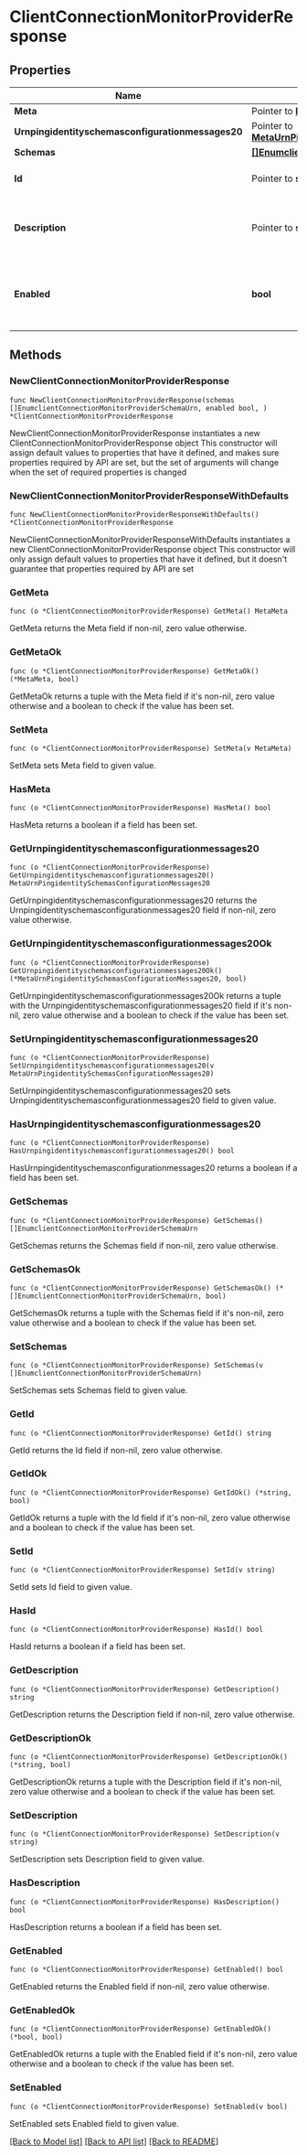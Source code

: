 # ClientConnectionMonitorProviderResponse

## Properties

Name | Type | Description | Notes
------------ | ------------- | ------------- | -------------
**Meta** | Pointer to [**MetaMeta**](MetaMeta.md) |  | [optional] 
**Urnpingidentityschemasconfigurationmessages20** | Pointer to [**MetaUrnPingidentitySchemasConfigurationMessages20**](MetaUrnPingidentitySchemasConfigurationMessages20.md) |  | [optional] 
**Schemas** | [**[]EnumclientConnectionMonitorProviderSchemaUrn**](EnumclientConnectionMonitorProviderSchemaUrn.md) |  | 
**Id** | Pointer to **string** | Name of the Monitor Provider | [optional] 
**Description** | Pointer to **string** | A description for this Monitor Provider | [optional] 
**Enabled** | **bool** | Indicates whether the Monitor Provider is enabled for use. | 

## Methods

### NewClientConnectionMonitorProviderResponse

`func NewClientConnectionMonitorProviderResponse(schemas []EnumclientConnectionMonitorProviderSchemaUrn, enabled bool, ) *ClientConnectionMonitorProviderResponse`

NewClientConnectionMonitorProviderResponse instantiates a new ClientConnectionMonitorProviderResponse object
This constructor will assign default values to properties that have it defined,
and makes sure properties required by API are set, but the set of arguments
will change when the set of required properties is changed

### NewClientConnectionMonitorProviderResponseWithDefaults

`func NewClientConnectionMonitorProviderResponseWithDefaults() *ClientConnectionMonitorProviderResponse`

NewClientConnectionMonitorProviderResponseWithDefaults instantiates a new ClientConnectionMonitorProviderResponse object
This constructor will only assign default values to properties that have it defined,
but it doesn't guarantee that properties required by API are set

### GetMeta

`func (o *ClientConnectionMonitorProviderResponse) GetMeta() MetaMeta`

GetMeta returns the Meta field if non-nil, zero value otherwise.

### GetMetaOk

`func (o *ClientConnectionMonitorProviderResponse) GetMetaOk() (*MetaMeta, bool)`

GetMetaOk returns a tuple with the Meta field if it's non-nil, zero value otherwise
and a boolean to check if the value has been set.

### SetMeta

`func (o *ClientConnectionMonitorProviderResponse) SetMeta(v MetaMeta)`

SetMeta sets Meta field to given value.

### HasMeta

`func (o *ClientConnectionMonitorProviderResponse) HasMeta() bool`

HasMeta returns a boolean if a field has been set.

### GetUrnpingidentityschemasconfigurationmessages20

`func (o *ClientConnectionMonitorProviderResponse) GetUrnpingidentityschemasconfigurationmessages20() MetaUrnPingidentitySchemasConfigurationMessages20`

GetUrnpingidentityschemasconfigurationmessages20 returns the Urnpingidentityschemasconfigurationmessages20 field if non-nil, zero value otherwise.

### GetUrnpingidentityschemasconfigurationmessages20Ok

`func (o *ClientConnectionMonitorProviderResponse) GetUrnpingidentityschemasconfigurationmessages20Ok() (*MetaUrnPingidentitySchemasConfigurationMessages20, bool)`

GetUrnpingidentityschemasconfigurationmessages20Ok returns a tuple with the Urnpingidentityschemasconfigurationmessages20 field if it's non-nil, zero value otherwise
and a boolean to check if the value has been set.

### SetUrnpingidentityschemasconfigurationmessages20

`func (o *ClientConnectionMonitorProviderResponse) SetUrnpingidentityschemasconfigurationmessages20(v MetaUrnPingidentitySchemasConfigurationMessages20)`

SetUrnpingidentityschemasconfigurationmessages20 sets Urnpingidentityschemasconfigurationmessages20 field to given value.

### HasUrnpingidentityschemasconfigurationmessages20

`func (o *ClientConnectionMonitorProviderResponse) HasUrnpingidentityschemasconfigurationmessages20() bool`

HasUrnpingidentityschemasconfigurationmessages20 returns a boolean if a field has been set.

### GetSchemas

`func (o *ClientConnectionMonitorProviderResponse) GetSchemas() []EnumclientConnectionMonitorProviderSchemaUrn`

GetSchemas returns the Schemas field if non-nil, zero value otherwise.

### GetSchemasOk

`func (o *ClientConnectionMonitorProviderResponse) GetSchemasOk() (*[]EnumclientConnectionMonitorProviderSchemaUrn, bool)`

GetSchemasOk returns a tuple with the Schemas field if it's non-nil, zero value otherwise
and a boolean to check if the value has been set.

### SetSchemas

`func (o *ClientConnectionMonitorProviderResponse) SetSchemas(v []EnumclientConnectionMonitorProviderSchemaUrn)`

SetSchemas sets Schemas field to given value.


### GetId

`func (o *ClientConnectionMonitorProviderResponse) GetId() string`

GetId returns the Id field if non-nil, zero value otherwise.

### GetIdOk

`func (o *ClientConnectionMonitorProviderResponse) GetIdOk() (*string, bool)`

GetIdOk returns a tuple with the Id field if it's non-nil, zero value otherwise
and a boolean to check if the value has been set.

### SetId

`func (o *ClientConnectionMonitorProviderResponse) SetId(v string)`

SetId sets Id field to given value.

### HasId

`func (o *ClientConnectionMonitorProviderResponse) HasId() bool`

HasId returns a boolean if a field has been set.

### GetDescription

`func (o *ClientConnectionMonitorProviderResponse) GetDescription() string`

GetDescription returns the Description field if non-nil, zero value otherwise.

### GetDescriptionOk

`func (o *ClientConnectionMonitorProviderResponse) GetDescriptionOk() (*string, bool)`

GetDescriptionOk returns a tuple with the Description field if it's non-nil, zero value otherwise
and a boolean to check if the value has been set.

### SetDescription

`func (o *ClientConnectionMonitorProviderResponse) SetDescription(v string)`

SetDescription sets Description field to given value.

### HasDescription

`func (o *ClientConnectionMonitorProviderResponse) HasDescription() bool`

HasDescription returns a boolean if a field has been set.

### GetEnabled

`func (o *ClientConnectionMonitorProviderResponse) GetEnabled() bool`

GetEnabled returns the Enabled field if non-nil, zero value otherwise.

### GetEnabledOk

`func (o *ClientConnectionMonitorProviderResponse) GetEnabledOk() (*bool, bool)`

GetEnabledOk returns a tuple with the Enabled field if it's non-nil, zero value otherwise
and a boolean to check if the value has been set.

### SetEnabled

`func (o *ClientConnectionMonitorProviderResponse) SetEnabled(v bool)`

SetEnabled sets Enabled field to given value.



[[Back to Model list]](../README.md#documentation-for-models) [[Back to API list]](../README.md#documentation-for-api-endpoints) [[Back to README]](../README.md)


